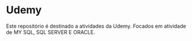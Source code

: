 # Udemy
 Este repositório é destinado a atividades da Udemy. Focados em atividade de MY SQL, SQL SERVER E ORACLE.

